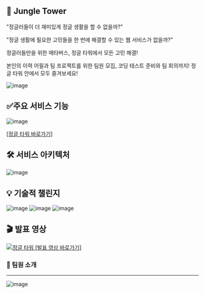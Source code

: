 ## 🌿 Jungle Tower

"정글러들이 더 재미있게 정글 생활을 할 수 없을까?"

"정글 생활에 필요한 고민들을 한 번에 해결할 수 있는 웹 서비스가 없을까?"

정글러들만을 위한 메타버스, 정글 타워에서 모든 고민 해결!

본인의 이력 어필과 팀 프로젝트를 위한 팀원 모집, 코딩 테스트 준비와 팀 회의까지!
정글 타워 안에서 모두 즐겨보세요!

![image](https://github.com/user-attachments/assets/b693cadc-0713-4b06-b9ae-7159c68e292f)

## ✅주요 서비스 기능

![image](https://github.com/user-attachments/assets/5d7e0a14-cf47-458c-b5ed-b5f8544acbf6)

<a href="https://jgtower.com/" target="_blank" rel="noopener noreferrer">[정글 타워 바로가기]</a>

## 🛠️ 서비스 아키텍처

![image](https://github.com/user-attachments/assets/c990e6fe-04d9-411b-bec4-f49e7d42d18b)

## 💡 기술적 챌린지

![image](https://github.com/user-attachments/assets/569bfb04-25cf-4bbe-bd48-11cdd48e7e3a)
![image](https://github.com/user-attachments/assets/2e775abf-36c1-4347-9653-1080ab3c6d6a)
![image](https://github.com/user-attachments/assets/ed27392e-0d13-4c6e-b082-f2fd7660caba)

## 🎬 발표 영상

<a href="https://youtu.be/rIdfkrjFIro?si=6Mf1lEHPCHJ47xe1" target="_blank" rel="noopener noreferrer">
<img src="https://github.com/user-attachments/assets/f85aeef3-b695-40aa-b127-589b6e3c28ad" alt="정글 타워"/>
[발표 영상 바로가기]
</a>

### 🌱 팀원 소개

---

![image](https://github.com/user-attachments/assets/a78d5e6d-5c90-4ace-ad94-d010399393a9)
